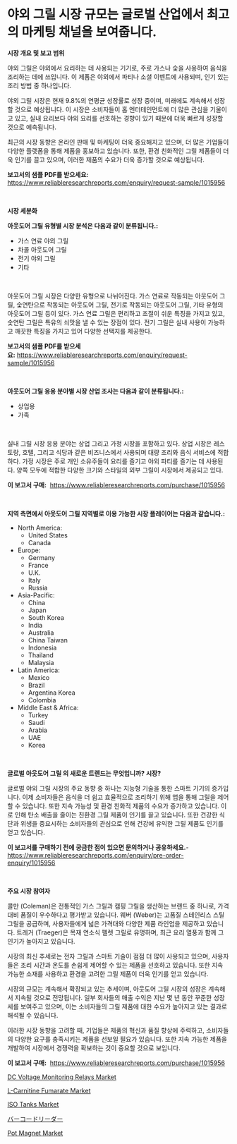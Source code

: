 <p><h1>야외 그릴 시장 규모는 글로벌 산업에서 최고의 마케팅 채널을 보여줍니다.</h1></p><p><strong>시장 개요 및 보고 범위</strong></p>
<p><p>야외 그릴은 야외에서 요리하는 데 사용되는 기기로, 주로 가스나 숯을 사용하여 음식을 조리하는 데에 쓰입니다. 이 제품은 야외에서 파티나 소셜 이벤트에 사용되며, 인기 있는 조리 방법 중 하나입니다.</p><p>야외 그릴 시장은 현재 9.8%의 연평균 성장률로 성장 중이며, 미래에도 계속해서 성장할 것으로 예상됩니다. 이 시장은 소비자들이 홈 엔터테인먼트에 더 많은 관심을 기울이고 있고, 실내 요리보다 야외 요리를 선호하는 경향이 있기 때문에 더욱 빠르게 성장할 것으로 예측됩니다.</p><p>최근의 시장 동향은 온라인 판매 및 마케팅이 더욱 중요해지고 있으며, 더 많은 기업들이 다양한 플랫폼을 통해 제품을 홍보하고 있습니다. 또한, 환경 친화적인 그릴 제품들이 더욱 인기를 끌고 있으며, 이러한 제품의 수요가 더욱 증가할 것으로 예상됩니다.</p></p>
<p><strong>보고서의 샘플 PDF를 받으세요:</strong> <a href="https://www.reliableresearchreports.com/enquiry/request-sample/1015956">https://www.reliableresearchreports.com/enquiry/request-sample/1015956</a></p>
<p>&nbsp;</p>
<p><strong>시장 세분화</strong></p>
<p><strong>아웃도어 그릴 유형별 시장 분석은 다음과 같이 분류됩니다.:</strong></p>
<p><ul><li>가스 연료 야외 그릴</li><li>차콜 아웃도어 그릴</li><li>전기 야외 그릴</li><li>기타</li></ul></p>
<p>&nbsp;</p>
<p><p>아웃도어 그릴 시장은 다양한 유형으로 나뉘어진다. 가스 연료로 작동되는 아웃도어 그릴, 숯연탄으로 작동되는 아웃도어 그릴, 전기로 작동되는 아웃도어 그릴, 기타 유형의 아웃도어 그릴 등이 있다. 가스 연료 그릴은 편리하고 조절이 쉬운 특징을 가지고 있고, 숯연탄 그릴은 특유의 쇠맛을 낼 수 있는 장점이 있다. 전기 그릴은 실내 사용이 가능하고 깨끗한 특징을 가지고 있어 다양한 선택지를 제공한다.</p></p>
<p><strong>보고서의 샘플 PDF를 받으세요:</strong>&nbsp;<a href="https://www.reliableresearchreports.com/enquiry/request-sample/1015956">https://www.reliableresearchreports.com/enquiry/request-sample/1015956</a></p>
<p>&nbsp;</p>
<p><strong> 아웃도어 그릴 응용 분야별 시장 산업 조사는 다음과 같이 분류됩니다.:</strong></p>
<p><ul><li>상업용</li><li>가족</li></ul></p>
<p>&nbsp;</p>
<p><p>실내 그릴 시장 응용 분야는 상업 그리고 가정 시장을 포함하고 있다. 상업 시장은 레스토랑, 호텔, 그리고 식당과 같은 비즈니스에서 사용되며 대량 조리와 음식 서비스에 적합하다. 가정 시장은 주로 개인 소유주들이 요리를 즐기고 야외 파티를 즐기는 데 사용된다. 양쪽 모두에 적합한 다양한 크기와 스타일의 외부 그릴이 시장에서 제공되고 있다.</p></p>
<p><strong>이 보고서 구매:</strong>&nbsp; <a href="https://www.reliableresearchreports.com/purchase/1015956">https://www.reliableresearchreports.com/purchase/1015956</a></p>
<p>&nbsp;</p>
<p><strong>지역 측면에서 아웃도어 그릴 지역별로 이용 가능한 시장 플레이어는 다음과 같습니다.:</strong></p>
<p><ul>
    <li>
        North America:
        <ul>
            <li>United States</li>
            <li>Canada</li>
        </ul>
    </li>
    <li>
        Europe:
        <ul>
            <li>Germany</li>
            <li>France</li>
            <li>U.K.</li>
            <li>Italy</li>
            <li>Russia</li>
        </ul>
    </li>
    <li>
        Asia-Pacific:
        <ul>
            <li>China</li>
            <li>Japan</li>
            <li>South Korea</li>
            <li>India</li>
            <li>Australia</li>
            <li>China Taiwan</li>
            <li>Indonesia</li>
            <li>Thailand</li>
            <li>Malaysia</li>
        </ul>
    </li>
    <li>
        Latin America:
        <ul>
            <li>Mexico</li>
            <li>Brazil</li>
            <li>Argentina Korea</li>
            <li>Colombia</li>
        </ul>
    </li>
    <li>
        Middle East & Africa:
        <ul>
            <li>Turkey</li>
            <li>Saudi</li>
            <li>Arabia</li>
            <li>UAE</li>
            <li>Korea</li>
        </ul>
    </li>
    </ul></p>
<p>&nbsp;</p>
<p><strong>글로벌 아웃도어 그릴 의 새로운 트렌드는 무엇입니까? 시장?</strong></p>
<p><p>글로벌 야외 그릴 시장의 주요 동향 중 하나는 지능형 기술을 통한 스마트 기기의 증가입니다. 이제 소비자들은 음식을 더 쉽고 효율적으로 조리하기 위해 앱을 통해 그릴을 제어할 수 있습니다. 또한 지속 가능성 및 환경 친화적 제품의 수요가 증가하고 있습니다. 이로 인해 탄소 배출을 줄이는 친환경 그릴 제품이 인기를 끌고 있습니다. 또한 건강한 식단과 위생을 중요시하는 소비자들의 관심으로 인해 건강에 유익한 그릴 제품도 인기를 얻고 있습니다.</p></p>
<p><strong>이 보고서를 구매하기 전에 궁금한 점이 있으면 문의하거나 공유하세요.</strong>- <a href="https://www.reliableresearchreports.com/enquiry/pre-order-enquiry/1015956">https://www.reliableresearchreports.com/enquiry/pre-order-enquiry/1015956</a></p>
<p>&nbsp;</p>
<p><strong>주요 시장 참여자</strong></p>
<p><p>콜만 (Coleman)은 전통적인 가스 그릴과 캠핑 그릴을 생산하는 브랜드 중 하나로, 가격 대비 품질이 우수하다고 평가받고 있습니다. 웨버 (Weber)는 고품질 스테인리스 스틸 그릴을 공급하며, 사용자들에게 넓은 가격대와 다양한 제품 라인업을 제공하고 있습니다. 트레거 (Traeger)은 목재 연소식 펠렛 그릴로 유명하며, 최근 요리 열풍과 함께 그 인기가 높아지고 있습니다.</p><p>시장의 최신 추세로는 전자 그릴과 스마트 기술이 점점 더 많이 사용되고 있으며, 사용자들은 조리 시간과 온도를 손쉽게 제어할 수 있는 제품을 선호하고 있습니다. 또한 지속 가능한 소재를 사용하고 환경을 고려한 그릴 제품이 더욱 인기를 얻고 있습니다.</p><p>시장의 규모는 계속해서 확장되고 있는 추세이며, 아웃도어 그릴 시장의 성장은 계속해서 지속될 것으로 전망됩니다. 일부 회사들의 매출 수익은 지난 몇 년 동안 꾸준한 성장세를 보여주고 있으며, 이는 소비자들의 그릴 제품에 대한 수요가 높아지고 있는 결과로 해석될 수 있습니다.</p><p>이러한 시장 동향을 고려할 때, 기업들은 제품의 혁신과 품질 향상에 주력하고, 소비자들의 다양한 요구를 충족시키는 제품을 선보일 필요가 있습니다. 또한 지속 가능한 제품을 개발하여 시장에서 경쟁력을 확보하는 것이 중요할 것으로 보입니다.</p></p>
<p><strong>이 보고서 구매:</strong>&nbsp;&nbsp;<a href="https://www.reliableresearchreports.com/purchase/1015956">https://www.reliableresearchreports.com/purchase/1015956</a></p>
<p><p><a href="https://view.publitas.com/reportprime-1/dc-voltage-monitoring-relays-market-size-2024-2031-global-industrial-analysis-key-geographical-regions-market-share-top-key-players-product-types-and-forecast-research-report/">DC Voltage Monitoring Relays Market</a></p><p><a href="https://angry-finch-aaf.notion.site/L-Carnitine-Fumarate-Market-Size-Evaluating-its-Market-Trends-Growth-and-Projections-2024-2031-1dd6cf323647401ca929aac535603665">L-Carnitine Fumarate Market</a></p><p><a href="https://issuu.com/reportprime-2/docs/iso-tanks-market-size-2030.pptx">ISO Tanks Market</a></p><p><a href="https://github.com/nxboeu02965442/Market-Research-Report-List-1/blob/main/3341171190557.md">バーコードリーダー</a></p><p><a href="https://github.com/FassouRP/Market-Research-Report-List-3/blob/main/pot-magnet-market.md">Pot Magnet Market</a></p></p>
